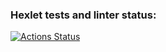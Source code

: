 ### Hexlet tests and linter status:
[![Actions Status](https://github.com/Met-s/java-project-61/actions/workflows/hexlet-check.yml/badge.svg)](https://github.com/Met-s/java-project-61/actions)